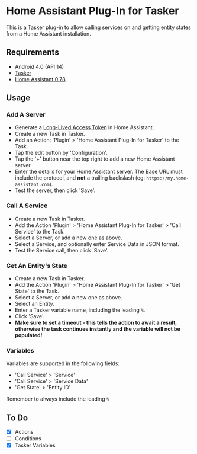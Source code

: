 # Home Assistant Plug-In for Tasker
This is a Tasker plug-in to allow calling services on and getting entity states from a Home Assistant installation.

## Requirements
- Android 4.0 (API 14)
- [Tasker](https://tasker.joaoapps.com/)
- [Home Assistant 0.78](https://www.home-assistant.io/)

## Usage

### Add A Server
- Generate a [Long-Lived Access Token](https://www.home-assistant.io/docs/authentication/) in Home Assistant.
- Create a new Task in Tasker.
- Add an Action: 'Plugin' > 'Home Assistant Plug-In for Tasker' to the Task.
- Tap the edit button by 'Configuration'.
- Tap the '+' button near the top right to add a new Home Assistant server.
- Enter the details for your Home Assistant server. The Base URL must include the protocol, and **not** a trailing backslash (eg: `https://my.home-assistant.com`).
- Test the server, then click 'Save'.

### Call A Service
- Create a new Task in Tasker.
- Add the Action 'Plugin' > 'Home Assistant Plug-In for Tasker' > 'Call Service' to the Task.
- Select a Server, or add a new one as above.
- Select a Service, and optionally enter Service Data in JSON format.
- Test the Service call, then click 'Save'.

### Get An Entity's State
- Create a new Task in Tasker.
- Add the Action 'Plugin' > 'Home Assistant Plug-In for Tasker' > 'Get State' to the Task.
- Select a Server, or add a new one as above.
- Select an Entity.
- Enter a Tasker variable name, including the leading `%`.
- Click 'Save'.
- **Make sure to set a timeout - this tells the action to await a result, otherwise the task continues instantly and the variable will not be populated!**

### Variables
Variables are supported in the following fields:
- 'Call Service' > 'Service'
- 'Call Service' > 'Service Data'
- 'Get State' > 'Entity ID'

Remember to always include the leading `%`

## To Do
- [x] Actions
- [ ] Conditions
- [x] Tasker Variables
